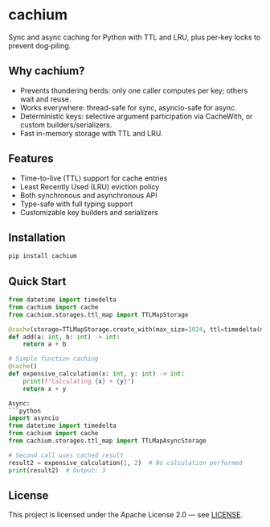 # cachium

Sync and async caching for Python with TTL and LRU, plus per-key locks to prevent dog‑piling.

## Why cachium?
- Prevents thundering herds: only one caller computes per key; others wait and reuse.
- Works everywhere: thread-safe for sync, asyncio-safe for async.
- Deterministic keys: selective argument participation via CacheWith, or custom builders/serializers.
- Fast in-memory storage with TTL and LRU.

## Features

- Time-to-live (TTL) support for cache entries
- Least Recently Used (LRU) eviction policy
- Both synchronous and asynchronous API
- Type-safe with full typing support
- Customizable key builders and serializers

## Installation
```bash
pip install cachium
```

## Quick Start

```python
from datetime import timedelta
from cachium import cache
from cachium.storages.ttl_map import TTLMapStorage

@cache(storage=TTLMapStorage.create_with(max_size=1024, ttl=timedelta(minutes=1)))
def add(a: int, b: int) -> int:
    return a + b

# Simple function caching
@cache()
def expensive_calculation(x: int, y: int) -> int:
    print(f"Calculating {x} + {y}")
    return x + y

Async:
```python
import asyncio
from datetime import timedelta
from cachium import cache
from cachium.storages.ttl_map import TTLMapAsyncStorage

# Second call uses cached result
result2 = expensive_calculation(1, 2)  # No calculation performed
print(result2)  # Output: 3
```

## License
This project is licensed under the Apache License 2.0 — see [LICENSE](https://github.com/zoola969/cachium/blob/main/LICENSE).
